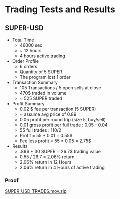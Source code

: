 # Trading Tests and Results 
## SUPER-USD 
  - Total Time
    - 46000 sec
    - ~ 12 hours
    - 4 hours active trading
  - Order Profile
    - 6 orders
    - Quantity of 5 SUPER
    - The program lost 1 order
  - Transaction Summary
    - 105 Transactions / 5 open sells at close
    - 470$ traded in volume
    - ~ 525 SUPER traded
  - Profit Summary
    - 0.02 $ fee per transaction (5 SUPER)
    - ~ assume avg price of 0.89
    - 0.05 profit per round trip (size 5, buy/sell)
    - 0.01 gross profit per full trade : 0.05 - 0.04
    - 55 full trades : 110/2 
    - Profit = 55 * 0.01  = 0.55$
    - Fee less profit = 55 * 0.05 = 2.75$
  - Results
    - .89$ * 30 SUPER = 26.7$ trading value
    - 0.55 / 26.7 = 2.06% return
    - 2.06% return in 12 Hours
    - 2.06% return in 4 Hours of active trading
### Proof
[SUPER_USD_TRADES.mov.zip](https://github.com/AlekseyUrmanov/ProgramDocumentation/files/8398129/SUPER_USD_TRADES.mov.zip)
